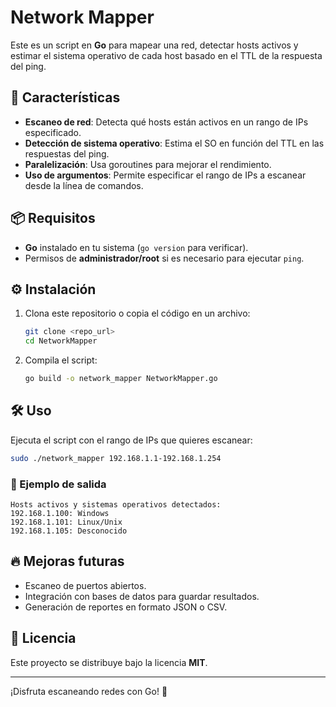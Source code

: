 # Network Mapper

Este es un script en **Go** para mapear una red, detectar hosts activos y estimar el sistema operativo de cada host basado en el TTL de la respuesta del ping.

## 🚀 Características
- **Escaneo de red**: Detecta qué hosts están activos en un rango de IPs especificado.
- **Detección de sistema operativo**: Estima el SO en función del TTL en las respuestas del ping.
- **Paralelización**: Usa goroutines para mejorar el rendimiento.
- **Uso de argumentos**: Permite especificar el rango de IPs a escanear desde la línea de comandos.

## 📦 Requisitos
- **Go** instalado en tu sistema (`go version` para verificar).
- Permisos de **administrador/root** si es necesario para ejecutar `ping`.

## ⚙️ Instalación
1. Clona este repositorio o copia el código en un archivo:
   ```sh
   git clone <repo_url>
   cd NetworkMapper
   ```
2. Compila el script:
   ```sh
   go build -o network_mapper NetworkMapper.go
   ```

## 🛠 Uso
Ejecuta el script con el rango de IPs que quieres escanear:

```sh
sudo ./network_mapper 192.168.1.1-192.168.1.254
```

### 📌 Ejemplo de salida
```
Hosts activos y sistemas operativos detectados:
192.168.1.100: Windows
192.168.1.101: Linux/Unix
192.168.1.105: Desconocido
```

## 🔥 Mejoras futuras
- Escaneo de puertos abiertos.
- Integración con bases de datos para guardar resultados.
- Generación de reportes en formato JSON o CSV.

## 📝 Licencia
Este proyecto se distribuye bajo la licencia **MIT**.

---
¡Disfruta escaneando redes con Go! 🚀

